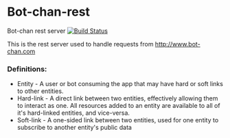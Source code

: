 # Bot-chan-rest
Bot-chan rest server 
[![Build Status](https://travis-ci.org/4Ply/Bot-chan-rest.svg?branch=master)](https://travis-ci.org/4Ply/Bot-chan-rest)


This is the rest server used to handle requests from http://www.bot-chan.com


### Definitions:
* Entity - A user or bot consuming the app that may have hard or soft links to other entities.
* Hard-link - A direct link between two entities, effectively allowing them to interact as one. All resources added to an entity are available to all of it's hard-linked entities, and vice-versa. 
* Soft-link - A one-sided link between two entities, used for one entity to subscribe to another entity's public data
